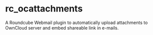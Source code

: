 # rc_ocattachments
A Roundcube Webmail plugin to automatically upload attachments to OwnCloud server and embed shareable link in e-mails.
